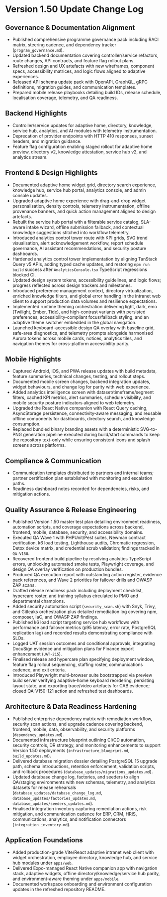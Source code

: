 # Version 1.50 Update Change Log

## Governance & Documentation Alignment
- Published comprehensive programme governance pack including RACI matrix, steering cadence, and dependency tracker (`program_governance.md`).
- Updated backend documentation covering controller/service refactors, route changes, API contracts, and feature flag rollout plans.
- Refreshed design and UX artefacts with new wireframes, component specs, accessibility matrices, and logic flows aligned to adaptive experiences.
- Released API schema update pack with OpenAPI, GraphQL, gRPC definitions, migration guides, and communication templates.
- Prepared mobile release playbooks detailing build IDs, release schedule, localisation coverage, telemetry, and QA readiness.

## Backend Highlights
- Controller/service updates for adaptive home, directory, knowledge, service hub, analytics, and AI modules with telemetry instrumentation.
- Deprecation of provider endpoints with HTTP 410 responses, sunset headers, and migration guidance.
- Feature flag configuration enabling staged rollout for adaptive home preview, directory v2, knowledge attestation, service hub v2, and analytics stream.

## Frontend & Design Highlights
- Documented adaptive home widget grid, directory search experience, knowledge hub, service hub portal, analytics console, and admin console updates.
- Upgraded adaptive home experience with drag-and-drop widget personalisation, density controls, telemetry instrumentation, offline provenance banners, and quick action management aligned to design artefacts.
- Rebuilt the service hub portal with a filterable service catalog, SLA-aware intake wizard, offline submission fallback, and contextual knowledge suggestions stitched into workflow telemetry.
- Introduced analytics control tower route with KPI grids, SVG trend visualisation, alert acknowledgement workflow, report schedule governance, AI assistant recommendations, and security posture dashboards.
- Hardened analytics control tower implementation by aligning TanStack Query v5 APIs, adding typed cache updates, and restoring `npm run build` success after `AnalyticsConsole.tsx` TypeScript regressions blocked CI.
- Updated design system tokens, accessibility guidelines, and logic flows; progress reflected across design trackers and milestones.
- Introduced preference management context, directory virtualization, enriched knowledge filters, and global error handling in the intranet web client to support production data volumes and resilience expectations.
- Implemented runtime theming orchestration delivering light, dark, emo (Twilight, Ember, Tide), and high-contrast variants with persisted preferences, accessibility-compliant focus/fallback styling, and an adaptive theme switcher embedded in the global navigation.
- Launched keyboard-accessible design QA overlay with baseline grid, safe-area diagnostics, and telemetry prompts alongside harmonised Aurora tokens across mobile cards, notices, analytics tiles, and navigation themes for cross-platform accessibility parity.

## Mobile Highlights
- Captured Android, iOS, and PWA release updates with build metadata, feature summaries, technical changes, testing, and rollout steps.
- Documented mobile screen changes, backend integration updates, widget behaviours, and change log for parity with web experience.
- Added analytics intelligence screen with dataset/timeframe/segment filters, cached KPI metrics, alert summaries, schedule visibility, and mobile security posture indicators aligned to web telemetry.
- Upgraded the React Native companion with React Query caching, AsyncStorage persistence, connectivity-aware messaging, and reusable offline components for dashboards, directory search, and knowledge consumption.
- Replaced bundled binary branding assets with a deterministic SVG-to-PNG generation pipeline executed during build/start commands to keep the repository text-only while ensuring consistent icons and splash screens across platforms.

## Compliance & Communication
- Communication templates distributed to partners and internal teams; partner certification plan established with monitoring and escalation paths.
- Readiness dashboard notes recorded for dependencies, risks, and mitigation actions.

## Quality Assurance & Release Engineering
- Published Version 1.50 master test plan detailing environment readiness, automation scripts, and coverage expectations across backend, frontend, mobile, database, security, and accessibility domains.
- Executed QA Wave 1 with PHPUnit/Pest suites, Newman contract verification, k6 load testing, Lighthouse audits, Chromatic regression, Detox device matrix, and credential scrub validation; findings tracked in `QA-V150`.
- Recovered frontend build pipeline by resolving analytics TypeScript errors, unblocking automated smoke tests, Playwright coverage, and design QA overlay verification on production bundles.
- Produced QA execution report with outstanding action register, evidence pack references, and Wave 2 priorities for failover drills and OWASP ZAP scans.
- Drafted release readiness pack including deployment checklist, hypercare roster, and training syllabus circulated to PMO and departmental champions.
- Added security automation script (`security_scan.sh`) with Snyk, Trivy, and Gitleaks orchestration plus detailed remediation log covering npm, composer, IaC, and OWASP ZAP findings.
- Published k6 load script targeting service hub workflows with performance and failover metrics (p95 latency, error rate, PostgreSQL replication lag) and recorded results demonstrating compliance with SLOs.
- Logged UAT session outcomes and conditional approvals, integrating DocuSign evidence and mitigation plans for Finance export enhancement (`UAT-215`).
- Finalised release and hypercare plan specifying deployment window, feature flag rollout sequencing, staffing roster, communications cadence, and exit criteria.
- Introduced Playwright multi-browser suite bootstrapped via preview build server verifying adaptive-home keyboard reordering, persisting layout state, and exporting trace/video artefacts for CAB evidence; closed QA-V150-121 action and refreshed test dashboards.

## Architecture & Data Readiness Hardening
- Published enterprise dependency matrix with remediation workflow, security scan actions, and upgrade cadence covering backend, frontend, mobile, data, observability, and security platforms (`dependency_updates.md`).
- Documented infrastructure blueprint outlining CI/CD automation, security controls, DR strategy, and monitoring enhancements to support Version 1.50 deployments (`infrastructure_blueprint.md`, `build_updates.md`).
- Delivered database migration dossier detailing PostgreSQL 15 upgrade path, schema introductions, retention enforcement, validation scripts, and rollback procedures (`database_updates/migrations_updates.md`).
- Updated database change log, factories, and seeders to align QA/staging environments with new schemas, telemetry, and analytics datasets for release rehearsals (`database_updates/database_change_log.md`, `database_updates/factories_updates.md`, `database_updates/seeders_updates.md`).
- Finalised integration inventory capturing remediation actions, risk mitigation, and communication cadence for ERP, CRM, HRIS, communications, analytics, and notification connectors (`integration_inventory.md`).

## Application Foundations
- Added production-grade Vite/React adaptive intranet web client with widget orchestration, employee directory, knowledge hub, and service hub modules under `apps/web`.
- Delivered Expo-managed React Native companion app with navigation stack, adaptive widgets, offline directory/knowledge/service hub parity, and environment-aware theming under `apps/mobile`.
- Documented workspace onboarding and environment configuration updates in the refreshed repository README.
